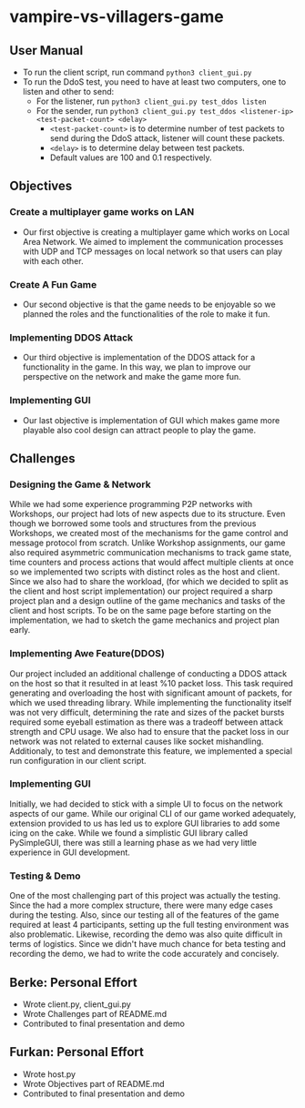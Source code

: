 # vampire-vs-villagers-game
## User Manual
* To run the client script, run command ```python3 client_gui.py```
* To run the DdoS test, you need to have at least two computers, one to listen and other to send:
  * For the listener, run ```python3 client_gui.py test_ddos listen```
  * For the sender, run ```python3 client_gui.py test_ddos <listener-ip> <test-packet-count> <delay>```
    * ```<test-packet-count>``` is to determine number of test packets to send during the DdoS attack, listener will count these packets.
    * ```<delay>``` is to determine delay between test packets.
    * Default values are 100 and 0.1 respectively. 

## Objectives

### Create a multiplayer game works on LAN

- Our first objective is creating a multiplayer game which works on Local Area Network. We aimed to implement the communication processes with UDP and TCP messages on local network so that users can play with each other.

### Create A Fun Game

- Our second objective is that the game needs to be enjoyable so we planned the roles and the functionalities of the role to make it fun.

### Implementing DDOS Attack

- Our third objective is implementation of the DDOS attack for a functionality in the game. In this way, we plan to improve our perspective on the network and make the game more fun.

### **Implementing GUI**

- Our last objective is implementation of GUI which makes game more playable also cool design can attract people to play the game.


## Challenges

### Designing the Game & Network
While we had some experience programming P2P networks with Workshops, our project had lots of new aspects due to its structure. Even though we borrowed some tools and structures from the previous Workshops, we created most of the mechanisms for the game control and message protocol from scratch. 
Unlike Workshop assignments, our game also required asymmetric communication mechanisms to track game state, time counters and process actions that would affect multiple clients at once so we implemented two scripts with distinct roles as the host and client. Since we also had to share the workload, (for which we decided to split as the client and host script implementation) our project required a sharp project plan and a design outline of the game mechanics and tasks of the client and host scripts. To be on the same page before starting on the implementation, we had to sketch the game mechanics and project plan early.

### Implementing Awe Feature(DDOS)
Our project included an additional challenge of conducting a DDOS attack on the host so that it resulted in at least %10 packet loss. This task required generating and overloading the host with significant amount of packets, for which we used threading library. While implementing the functionality itself was not very difficult, determining the rate and sizes of the packet bursts required some eyeball estimation as there was a tradeoff between attack strength and CPU usage. We also had to ensure that the packet loss in our network was not related to external causes like socket mishandling. Additionaly, to test and demonstrate this feature, we implemented a special run configuration in our client script.

### Implementing GUI
Initially, we had decided to stick with a simple UI to focus on the network aspects of our game. While our original CLI of our game worked adequately, extension provided to us has led us to explore GUI libraries to add some icing on the cake. While we found a simplistic GUI library called PySimpleGUI, there was still a learning phase as we had very little experience in GUI development.

### Testing & Demo 
One of the most challenging part of this project was actually the testing. Since the had a more complex structure, there were many edge cases during the testing. Also, since our testing all of the features of the game required at least 4 participants, setting up the full testing environment was also problematic. Likewise, recording the demo was also quite difficult in terms of logistics. Since we didn't have much chance for beta testing and recording the demo, we had to write the code accurately and concisely.

## Berke: Personal Effort
* Wrote client.py, client_gui.py
* Wrote Challenges part of README.md
* Contributed to final presentation and demo

## Furkan: Personal Effort
- Wrote host.py
- Wrote Objectives part of README.md
- Contributed to final presentation and demo

